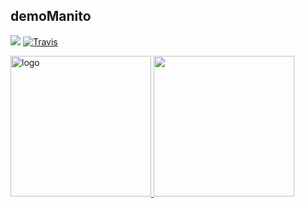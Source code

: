 ## demoManito
<img src="https://wakatime.com/badge/user/2b8721ce-129f-413a-8c60-69d3022357a9.svg" /> [![Travis](https://img.shields.io/badge/language-Go-red.svg)]()


<a href="https://github.com/demoManito">
  <img src="https://github-readme-stats.vercel.app/api?username=demoManito&show_icons=true&hide_border=true&theme=dracula&locale=cn" alt="logo" height="225"/>
  <img src="https://github-readme-stats.vercel.app/api/top-langs/?username=demoManito&layout=compact" height="225"/>
</a>



<!---

- 👋 红红火火
- 👀 哈哈哈哈
- 🌱 恍恍惚惚
- 💞️ 哈哈哈哈
- 📫 含含糊糊


demoManito/demoManito is a ✨ special ✨ repository because its `README.md` (this file) appears on your GitHub profile.
You can click the Preview link to take a look at your changes.
--->
